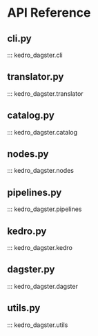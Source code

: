 # API Reference

## cli.py

::: kedro_dagster.cli

## translator.py

::: kedro_dagster.translator

## catalog.py

::: kedro_dagster.catalog

## nodes.py

::: kedro_dagster.nodes

## pipelines.py

::: kedro_dagster.pipelines

## kedro.py

::: kedro_dagster.kedro

## dagster.py

::: kedro_dagster.dagster

## utils.py

::: kedro_dagster.utils
